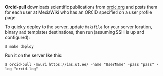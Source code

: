 **Orcid-pull** downloads scientific publications from [orcid.org](https://orcid.org/) and posts them for each user at MediaWiki who has an ORCID specified on a user profile page.

To quickly deploy to the server, update `Makefile` for your server location, binary and templates destinations, then run (assuming SSH is up and configured):

```
$ make deploy
```

Run it on the server like this:

```
$ orcid-pull -mwuri https://ims.ut.ee/ -name "UserName" -pass "pass" -log "orcid.log"
```
